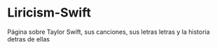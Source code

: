 # Liricism-Swift
Página sobre Taylor Swift, sus canciones, sus letras letras y la historia detras de ellas
